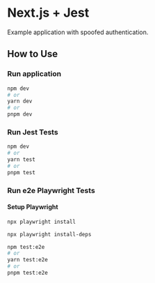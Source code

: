 # Next.js + Jest

Example application with spoofed authentication.

## How to Use

### Run application

```bash
npm dev
# or
yarn dev
# or
pnpm dev
```

### Run Jest Tests

```bash
npm dev
# or
yarn test
# or
pnpm test
```

### Run e2e Playwright Tests

#### Setup Playwright

```bash
npx playwright install

npx playwright install-deps
```

```bash
npm test:e2e
# or
yarn test:e2e
# or
pnpm test:e2e
```
